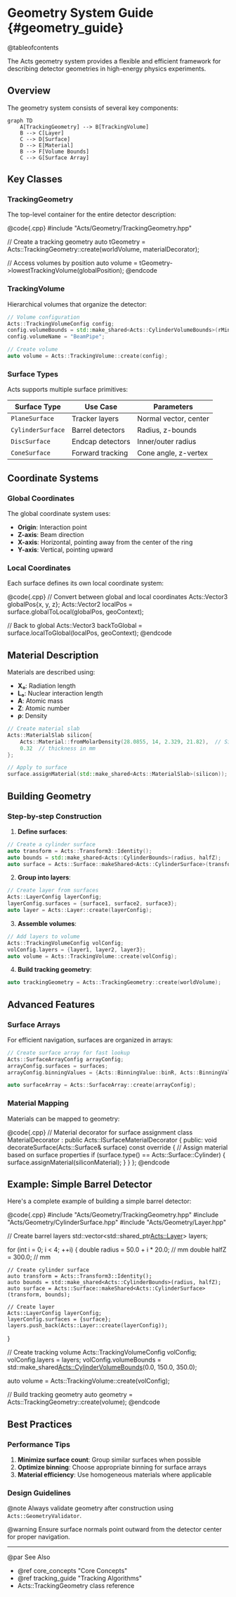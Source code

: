 # Geometry System Guide {#geometry_guide}

@tableofcontents

The Acts geometry system provides a flexible and efficient framework for describing detector geometries in high-energy physics experiments.

## Overview

The geometry system consists of several key components:

```mermaid
graph TD
    A[TrackingGeometry] --> B[TrackingVolume]
    B --> C[Layer]
    C --> D[Surface]
    D --> E[Material]
    B --> F[Volume Bounds]
    C --> G[Surface Array]
```

## Key Classes

### TrackingGeometry

The top-level container for the entire detector description:

@code{.cpp}
#include "Acts/Geometry/TrackingGeometry.hpp"

// Create a tracking geometry
auto tGeometry = Acts::TrackingGeometry::create(worldVolume, materialDecorator);

// Access volumes by position
auto volume = tGeometry->lowestTrackingVolume(globalPosition);
@endcode

### TrackingVolume

Hierarchical volumes that organize the detector:

```cpp
// Volume configuration
Acts::TrackingVolumeConfig config;
config.volumeBounds = std::make_shared<Acts::CylinderVolumeBounds>(rMin, rMax, zHalf);
config.volumeName = "BeamPipe";

// Create volume
auto volume = Acts::TrackingVolume::create(config);
```

### Surface Types

Acts supports multiple surface primitives:

| Surface Type | Use Case | Parameters |
|--------------|----------|------------|
| `PlaneSurface` | Tracker layers | Normal vector, center |
| `CylinderSurface` | Barrel detectors | Radius, z-bounds |
| `DiscSurface` | Endcap detectors | Inner/outer radius |
| `ConeSurface` | Forward tracking | Cone angle, z-vertex |

## Coordinate Systems

### Global Coordinates

The global coordinate system uses:
- **Origin**: Interaction point
- **Z-axis**: Beam direction  
- **X-axis**: Horizontal, pointing away from the center of the ring
- **Y-axis**: Vertical, pointing upward

### Local Coordinates

Each surface defines its own local coordinate system:

@code{.cpp}
// Convert between global and local coordinates
Acts::Vector3 globalPos{x, y, z};
Acts::Vector2 localPos = surface.globalToLocal(globalPos, geoContext);

// Back to global
Acts::Vector3 backToGlobal = surface.localToGlobal(localPos, geoContext);
@endcode

## Material Description

Materials are described using:

- **X₀**: Radiation length
- **L₀**: Nuclear interaction length  
- **A**: Atomic mass
- **Z**: Atomic number
- **ρ**: Density

```cpp
// Create material slab
Acts::MaterialSlab silicon{
    Acts::Material::fromMolarDensity(28.0855, 14, 2.329, 21.82),  // Si properties
    0.32  // thickness in mm
};

// Apply to surface
surface.assignMaterial(std::make_shared<Acts::MaterialSlab>(silicon));
```

## Building Geometry

### Step-by-step Construction

1. **Define surfaces**:
```cpp
// Create a cylinder surface
auto transform = Acts::Transform3::Identity();
auto bounds = std::make_shared<Acts::CylinderBounds>(radius, halfZ);
auto surface = Acts::Surface::makeShared<Acts::CylinderSurface>(transform, bounds);
```

2. **Group into layers**:
```cpp
// Create layer from surfaces
Acts::LayerConfig layerConfig;
layerConfig.surfaces = {surface1, surface2, surface3};
auto layer = Acts::Layer::create(layerConfig);
```

3. **Assemble volumes**:
```cpp
// Add layers to volume
Acts::TrackingVolumeConfig volConfig;
volConfig.layers = {layer1, layer2, layer3};
auto volume = Acts::TrackingVolume::create(volConfig);
```

4. **Build tracking geometry**:
```cpp
auto trackingGeometry = Acts::TrackingGeometry::create(worldVolume);
```

## Advanced Features

### Surface Arrays

For efficient navigation, surfaces are organized in arrays:

```cpp
// Create surface array for fast lookup
Acts::SurfaceArrayConfig arrayConfig;
arrayConfig.surfaces = surfaces;
arrayConfig.binningValues = {Acts::BinningValue::binR, Acts::BinningValue::binZ};

auto surfaceArray = Acts::SurfaceArray::create(arrayConfig);
```

### Material Mapping

Materials can be mapped to geometry:

@code{.cpp}
// Material decorator for surface assignment
class MaterialDecorator : public Acts::ISurfaceMaterialDecorator {
public:
    void decorateSurface(Acts::Surface& surface) const override {
        // Assign material based on surface properties
        if (surface.type() == Acts::Surface::Cylinder) {
            surface.assignMaterial(siliconMaterial);
        }
    }
};
@endcode

## Example: Simple Barrel Detector

Here's a complete example of building a simple barrel detector:

@code{.cpp}
#include "Acts/Geometry/TrackingGeometry.hpp"
#include "Acts/Geometry/CylinderSurface.hpp"
#include "Acts/Geometry/Layer.hpp"

// Create barrel layers
std::vector<std::shared_ptr<Acts::Layer>> layers;

for (int i = 0; i < 4; ++i) {
    double radius = 50.0 + i * 20.0;  // mm
    double halfZ = 300.0;             // mm
    
    // Create cylinder surface
    auto transform = Acts::Transform3::Identity();
    auto bounds = std::make_shared<Acts::CylinderBounds>(radius, halfZ);
    auto surface = Acts::Surface::makeShared<Acts::CylinderSurface>(transform, bounds);
    
    // Create layer
    Acts::LayerConfig layerConfig;
    layerConfig.surfaces = {surface};
    layers.push_back(Acts::Layer::create(layerConfig));
}

// Create tracking volume
Acts::TrackingVolumeConfig volConfig;
volConfig.layers = layers;
volConfig.volumeBounds = std::make_shared<Acts::CylinderVolumeBounds>(0.0, 150.0, 350.0);

auto volume = Acts::TrackingVolume::create(volConfig);

// Build tracking geometry
auto geometry = Acts::TrackingGeometry::create(volume);
@endcode

## Best Practices

### Performance Tips

1. **Minimize surface count**: Group similar surfaces when possible
2. **Optimize binning**: Choose appropriate binning for surface arrays
3. **Material efficiency**: Use homogeneous materials where applicable

### Design Guidelines

@note Always validate geometry after construction using `Acts::GeometryValidator`.

@warning Ensure surface normals point outward from the detector center for proper navigation.

---

@par See Also
- @ref core_concepts "Core Concepts"
- @ref tracking_guide "Tracking Algorithms" 
- Acts::TrackingGeometry class reference